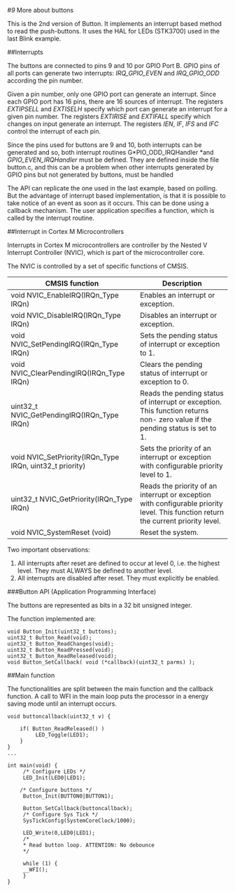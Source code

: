 #*9* More about buttons

This is the 2nd version of Button. It implements an interrupt based method to read the push-buttons. It uses the HAL for LEDs (STK3700) used in the last Blink example.

##Interrupts

The buttons are connected to pins 9 and 10 por GPIO Port B. GPIO pins of all ports can generate two interrupts: *IRQ_GPIO_EVEN* and *IRQ_GPIO_ODD* according the pin number.

Given a pin number, only one GPIO port can generate an interrupt. Since each GPIO port has 16 pins, there are 16 sources of interrupt. The registers *EXTIPSELL* and *EXTISELH* specify which port can generate an interrupt for a given pin number.
The registers *EXTIRISE* and *EXTIFALL* specify which changes on input generate an interrupt. The registers *IEN*, *IF*, *IFS* and *IFC* control the interrupt of each pin.

Since the pins used for buttons are 9 and 10, both interrupts can be generated and so, both interrupt routines G*PIO_ODD_IRQHandler *and *GPIO_EVEN_IRQHandler* must be defined. They are defined inside the file button.c, and this can be a problem when other interrupts generated by GPIO pins but not generated by buttons, must be handled

The API can replicate the one used in the last example, based on polling. But the advantage of interrupt based implementation, is that it is possible to take notice of an event as soon as it occurs. This can be done using a callback mechanism. The user application specifies a function, which is called by the interrupt routine.

##Interrupt in Cortex M Microcontrollers

Interrupts in Cortex M microcontrollers are controller by the Nested V Interrupt Controller (NVIC), which is part of the microcontroller core.

The NVIC is controlled by a set of specific functions of CMSIS.

|     CMSIS function                  |   Description                                             |
|-------------------------------------|-----------------------------------------------------------|
| void NVIC_EnableIRQ(IRQn_Type IRQn) |   Enables an interrupt or exception.                      |
| void NVIC_DisableIRQ(IRQn_Type IRQn)	| Disables an interrupt or exception. |
| void NVIC_SetPendingIRQ(IRQn_Type IRQn) | 	Sets the pending status of interrupt or exception to 1. |
| void NVIC_ClearPendingIRQ(IRQn_Type IRQn) | 	Clears the pending status of interrupt or exception to 0. |
| uint32_t NVIC_GetPendingIRQ(IRQn_Type IRQn) | Reads the pending status of interrupt or exception. This function returns non- zero value if the pending status is set to 1. |
| void NVIC_SetPriority(IRQn_Type IRQn, uint32_t priority) | Sets the priority of an interrupt or exception with configurable priority level to 1. |
| uint32_t NVIC_GetPriority(IRQn_Type IRQn) |  Reads the priority of an interrupt or exception with configurable priority level. This function return the current priority level. |
| void 	NVIC_SystemReset (void)        | 	Reset the system. |

Two important observations:

1.  All interrupts after reset are defined to occur at level 0, i.e. the highest level. They must ALWAYS be defined to another level.
2.  All interrupts are disabled after reset. They must explicitly be enabled.

###Button API (Application Programming Interface)

The buttons are represented as bits in a 32 bit unsigned integer.

The function implemented are:

    void Button_Init(uint32_t buttons);
    uint32_t Button_Read(void);
    uint32_t Button_ReadChanges(void);
    uint32_t Button_ReadPressed(void);
    uint32_t Button_ReadReleased(void);
    void Button_SetCallback( void (*callback)(uint32_t parms) );

##Main function

The functionalities are split between the main function and the callback function. A call to WFI in the main loop puts the processor in a energy saving mode until an interrupt occurs.

	void buttoncallback(uint32_t v) {

        if( Button_ReadReleased() )
             LED_Toggle(LED1);
        }
	}
	...

    int main(void) {
         /* Configure LEDs */
         LED_Init(LED0|LED1);

        /* Configure buttons */
         Button_Init(BUTTON0|BUTTON1);

         Button_SetCallback(buttoncallback);
         /* Configure Sys Tick */
         SysTickConfig(SystemCoreClock/1000);

         LED_Write(0,LED0|LED1);
         /*
         * Read button loop. ATTENTION: No debounce
         */

         while (1) {
         __WFI();
         }
    }
